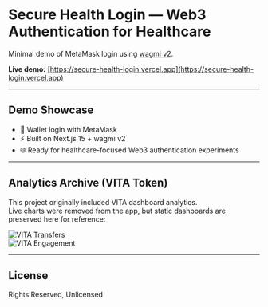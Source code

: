 # Secure Health Login — Web3 Authentication for Healthcare

Minimal demo of MetaMask login using [wagmi v2](https://wagmi.sh/).

**Live demo:** [https://secure-health-login.vercel.app](https://secure-health-login.vercel.app)

---

## Demo Showcase

- 🔐 Wallet login with MetaMask  
- ⚡ Built on Next.js 15 + wagmi v2  
- 🌐 Ready for healthcare-focused Web3 authentication experiments  

---

## Analytics Archive (VITA Token)

This project originally included VITA dashboard analytics.  
Live charts were removed from the app, but static dashboards are preserved here for reference:

![VITA Transfers](docs/images/vita_transfers.png)  
![VITA Engagement](docs/images/vita_engagement.png)  

---

## License

Rights Reserved, Unlicensed
